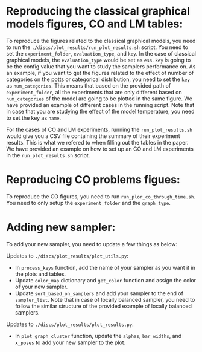 # Reproducing the classical graphical models figures, CO and LM tables:
To reproduce the figures related to the classical graphical models, you need to run the `./discs/plot_results/run_plot_results.sh` script.
You need to set the `experiment_folder`, `evaluation_type`, and `key`. In the case of classical graphical models, the `evaluation_type` would be set as `ess`. `key` is going to be the config value that you want to study the samplers performance on.
As an example, if you want to get the figures related to the effect of number of categories on the potts or categorical distribution, you need to set the `key` as `num_categories`. This means that based on the provided path of `experiment_folder`, all the experiments that are only different based on `num_categories` of the model are going to be plotted in the same figure.
We have provided an example of different cases in the running script. Note that in case that you are studying the effect of the model temperature, you need to set the key as `name`.

For the cases of CO and LM experiments, running the `run_plot_results.sh` would give you a CSV file containing the summary of their experiment results. This is what we refered to when filling out the tables in the paper. We have provided an example on how to set up an CO and LM experiments in the `run_plot_results.sh` script.


# Reproducing CO problems figues:
To reproduce the CO figures, you need to run `run_plor_co_through_time.sh`. You need to only setup the `experiment_folder` and the `graph_type`.


# Adding new sampler:
To add your new sampler, you need to update a few things as below:

Updates to `./discs/plot_results/plot_utils.py`:
* In `process_keys` function, add the name of your sampler as you want it in the plots and tables.
* Update `color_map` dictionary and `get_color` function and assign the color of your new sampler.
* Update `sort_based_on_samplers` and add your sampler to the end of `sampler_list`. Note that in case of locally balanced sampler, you need to follow the similar structure of the provided example of locally balanced samplers.

Updates to `./discs/plot_results/plot_results.py`:
* In `plot_graph_cluster` function, update the `alphas`, `bar_widths`, and `x_poses` to add your new sampler to the plot.

